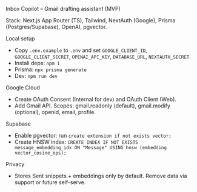 Inbox Copilot – Gmail drafting assistant (MVP)

Stack: Next.js App Router (TS), Tailwind, NextAuth (Google), Prisma (Postgres/Supabase), OpenAI, pgvector.

Local setup
- Copy `.env.example` to `.env` and set `GOOGLE_CLIENT_ID`, `GOOGLE_CLIENT_SECRET`, `OPENAI_API_KEY`, `DATABASE_URL`, `NEXTAUTH_SECRET`.
- Install deps: `npm i`
- Prisma: `npx prisma generate`
- Dev: `npm run dev`

Google Cloud
- Create OAuth Consent (Internal for dev) and OAuth Client (Web).
- Add Gmail API. Scopes: gmail.readonly (default), gmail.modify (optional), openid, email, profile.

Supabase
- Enable pgvector: run `create extension if not exists vector;`
- Create HNSW index: `CREATE INDEX IF NOT EXISTS message_embedding_idx ON "Message" USING hnsw (embedding vector_cosine_ops);`

Privacy
- Stores Sent snippets + embeddings only by default. Remove data via support or future self-serve.
